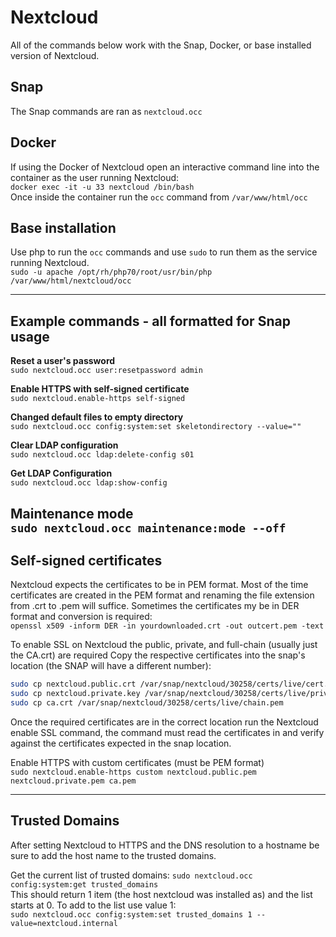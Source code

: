 # Nextcloud

All of the commands below work with the Snap, Docker, or base installed version of Nextcloud.  

## Snap

The Snap commands are ran as `nextcloud.occ`

## Docker

If using the Docker of Nextcloud open an interactive command line into the container as the user running Nextcloud:  
`docker exec -it -u 33 nextcloud /bin/bash`  
Once inside the container run the `occ` command from `/var/www/html/occ`

## Base installation

Use php to run the `occ` commands and use `sudo` to run them as the service running Nextcloud.  
`sudo -u apache /opt/rh/php70/root/usr/bin/php /var/www/html/nextcloud/occ`

----

## Example commands - all formatted for Snap usage

**Reset a user's password**  
`sudo nextcloud.occ user:resetpassword admin`  

**Enable HTTPS with self-signed certificate**  
`sudo nextcloud.enable-https self-signed`

**Changed default files to empty directory**  
`sudo nextcloud.occ config:system:set skeletondirectory --value=""`

**Clear LDAP configuration**  
`sudo nextcloud.occ ldap:delete-config s01`

**Get LDAP Configuration**  
`sudo nextcloud.occ ldap:show-config`  

**Maintenance mode**  
`sudo nextcloud.occ maintenance:mode --off`  
----

## Self-signed certificates

Nextcloud expects the certificates to be in PEM format.  Most of the time certificates are created in the PEM format and renaming the file extension from .crt to .pem will suffice. Sometimes the certificates my be in DER format and conversion is required:  
`openssl x509 -inform DER -in yourdownloaded.crt -out outcert.pem -text`

To enable SSL on Nextcloud the public, private, and full-chain (usually just the CA.crt) are required Copy the respective certificates into the snap's location (the SNAP will have a different number):

```bash
sudo cp nextcloud.public.crt /var/snap/nextcloud/30258/certs/live/cert.pem
sudo cp nextcloud.private.key /var/snap/nextcloud/30258/certs/live/privkey.pem
sudo cp ca.crt /var/snap/nextcloud/30258/certs/live/chain.pem
```

Once the required certificates are in the correct location run the Nextcloud enable SSL command, the command must read the certificates in and verify against the certificates expected in the snap location.

Enable HTTPS with custom certificates (must be PEM format)  
`sudo nextcloud.enable-https custom nextcloud.public.pem nextcloud.private.pem ca.pem`

----

## Trusted Domains

After setting Nextcloud to HTTPS and the DNS resolution to a hostname be sure to add the host name to the trusted domains.

Get the current list of trusted domains:
`sudo nextcloud.occ config:system:get trusted_domains`  
This should return 1 item (the host nextcloud was installed as) and the list starts at 0.  To add to the list use value 1:  
`sudo nextcloud.occ config:system:set trusted_domains 1 --value=nextcloud.internal`  
